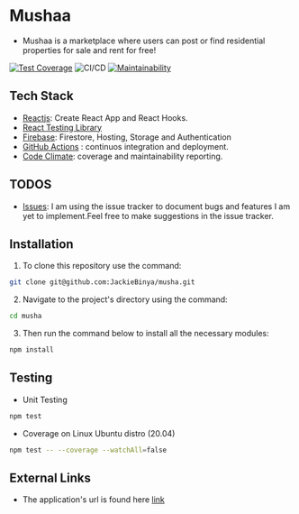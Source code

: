 # Mushaa

- Mushaa is a marketplace where users can post or find residential properties for sale and rent for free!

[![Test Coverage](https://api.codeclimate.com/v1/badges/7109078b59ace0751730/test_coverage)](https://codeclimate.com/github/JackieBinya/musha/test_coverage) ![CI/CD](https://github.com/JackieBinya/musha/workflows/CI/CD/badge.svg) [![Maintainability](https://api.codeclimate.com/v1/badges/7109078b59ace0751730/maintainability)](https://codeclimate.com/github/JackieBinya/musha/maintainability)

## Tech Stack

- [Reactjs](https://reactjs.org/): Create React App and React Hooks.
- [React Testing Library](https://testing-library.com/)
- [Firebase](https://firebase.google.com/): Firestore, Hosting, Storage and Authentication
- [GitHub Actions](https://github.com/features/actions) : continuos integration and deployment.
- [Code Climate](https://docs.codeclimate.com/): coverage and maintainability reporting.


## TODOS

- [Issues](https://github.com/JackieBinya/musha/issues): I am using the issue tracker to document bugs and features I am yet to implement.Feel free to make suggestions in the issue tracker.


## Installation

1.  To clone this repository use the command:

```sh
git clone git@github.com:JackieBinya/musha.git
```

2. Navigate to the project's directory using the command:

```sh
cd musha
```

3. Then run the command below to install all the necessary modules:

```sh
npm install
```

## Testing

- Unit Testing

```sh
npm test
```

- Coverage on Linux Ubuntu distro (20.04)

```sh
npm test -- --coverage --watchAll=false
```

## External Links

- The application's url is found here [link](https://musha-000.firebaseapp.com/)
